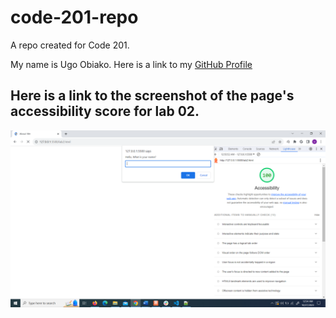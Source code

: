 # code-201-repo

A repo created for Code 201.


My name is Ugo Obiako.
Here is a link to my [GitHub Profile](https://github.com/Ugo-Obiako)

## Here is a link to the screenshot of the page's accessibility score for lab 02.

![Accessibility Score](img/Screenshot.png "Accessibility Score")
